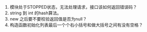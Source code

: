 1. 模块处于STOPPED状态，无法处理请求，接口该如何返回错误码？
2. string 到 int 的hash算法。
3. new 之后要不要校验返回值是否为null？
4. 构造函数初始化列表最后一个个右小括号和做大括号之间有没有空格？

